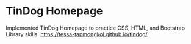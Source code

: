 # TinDog Homepage
Implemented TinDog Homepage to practice CSS, HTML, and Bootstrap Library skills.
https://tessa-tapmongkol.github.io/tindog/
